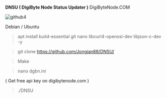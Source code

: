 <b>DNSU ( DigiByte Node Status Updater )</b> DigiByteNode.COM

![github4](https://github.com/Jongjan88/DNSU/assets/125610144/59020441-6e7b-46e2-a747-03fba8005074)


Debian / Ubuntu
> apt install build-essential git nano libcurl4-openssl-dev libjson-c-dev -y

> git clone https://github.com/Jongjan88/DNSU/

> Make

> nano dgbn.ini

( Get free api key on digibytenode.com )
 
> ./DNSU
